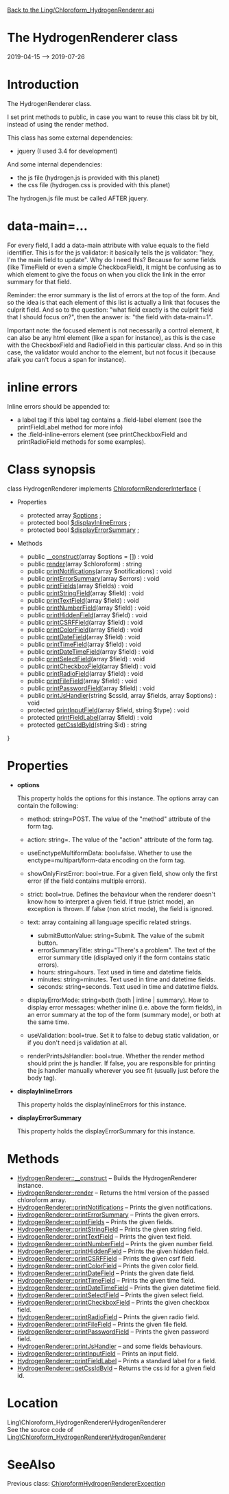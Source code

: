 [Back to the Ling/Chloroform_HydrogenRenderer api](https://github.com/lingtalfi/Chloroform_HydrogenRenderer/blob/master/doc/api/Ling/Chloroform_HydrogenRenderer.md)



The HydrogenRenderer class
================
2019-04-15 --> 2019-07-26






Introduction
============

The HydrogenRenderer class.

I set print methods to public, in case you want to reuse this class bit by bit, instead
of using the render method.


This class has some external dependencies:

- jquery (I used 3.4 for development)

And some internal dependencies:
- the js file (hydrogen.js is provided with this planet)
- the css file (hydrogen.css is provided with this planet)

The hydrogen.js file must be called AFTER jquery.



data-main=...
===============
For every field, I add a data-main attribute with value equals to the field identifier.
This is for the js validator: it basically tells the js validator: "hey, I'm the main field to update".
Why do I need this?
Because for some fields (like TimeField or even a simple CheckboxField), it might be confusing as to which element
to give the focus on when you click the link in the error summary for that field.

Reminder: the error summary is the list of errors at the top of the form. And so the idea is that each element of
this list is actually a link that focuses the culprit field. And so to the question: "what field exactly is the culprit field
that I should focus on?", then the answer is: "the field with data-main=1".

Important note: the focused element is not necessarily a control element, it can also be any html element (like a span for instance),
as this is the case with the CheckboxField and RadioField in this particular class.
And so in this case, the validator would anchor to the element, but not focus it (because afaik you can't focus a span for instance).




inline errors
============
Inline errors should be appended to:

- a label tag if this label tag contains a .field-label element (see the printFieldLabel method for more info)
- the .field-inline-errors element (see printCheckboxField and printRadioField methods for some examples).



Class synopsis
==============


class <span class="pl-k">HydrogenRenderer</span> implements [ChloroformRendererInterface](https://github.com/lingtalfi/Chloroform/blob/master/doc/api/Ling/Chloroform/Renderer/ChloroformRendererInterface.md) {

- Properties
    - protected array [$options](#property-options) ;
    - protected bool [$displayInlineErrors](#property-displayInlineErrors) ;
    - protected bool [$displayErrorSummary](#property-displayErrorSummary) ;

- Methods
    - public [__construct](https://github.com/lingtalfi/Chloroform_HydrogenRenderer/blob/master/doc/api/Ling/Chloroform_HydrogenRenderer/HydrogenRenderer/__construct.md)(array $options = []) : void
    - public [render](https://github.com/lingtalfi/Chloroform_HydrogenRenderer/blob/master/doc/api/Ling/Chloroform_HydrogenRenderer/HydrogenRenderer/render.md)(array $chloroform) : string
    - public [printNotifications](https://github.com/lingtalfi/Chloroform_HydrogenRenderer/blob/master/doc/api/Ling/Chloroform_HydrogenRenderer/HydrogenRenderer/printNotifications.md)(array $notifications) : void
    - public [printErrorSummary](https://github.com/lingtalfi/Chloroform_HydrogenRenderer/blob/master/doc/api/Ling/Chloroform_HydrogenRenderer/HydrogenRenderer/printErrorSummary.md)(array $errors) : void
    - public [printFields](https://github.com/lingtalfi/Chloroform_HydrogenRenderer/blob/master/doc/api/Ling/Chloroform_HydrogenRenderer/HydrogenRenderer/printFields.md)(array $fields) : void
    - public [printStringField](https://github.com/lingtalfi/Chloroform_HydrogenRenderer/blob/master/doc/api/Ling/Chloroform_HydrogenRenderer/HydrogenRenderer/printStringField.md)(array $field) : void
    - public [printTextField](https://github.com/lingtalfi/Chloroform_HydrogenRenderer/blob/master/doc/api/Ling/Chloroform_HydrogenRenderer/HydrogenRenderer/printTextField.md)(array $field) : void
    - public [printNumberField](https://github.com/lingtalfi/Chloroform_HydrogenRenderer/blob/master/doc/api/Ling/Chloroform_HydrogenRenderer/HydrogenRenderer/printNumberField.md)(array $field) : void
    - public [printHiddenField](https://github.com/lingtalfi/Chloroform_HydrogenRenderer/blob/master/doc/api/Ling/Chloroform_HydrogenRenderer/HydrogenRenderer/printHiddenField.md)(array $field) : void
    - public [printCSRFField](https://github.com/lingtalfi/Chloroform_HydrogenRenderer/blob/master/doc/api/Ling/Chloroform_HydrogenRenderer/HydrogenRenderer/printCSRFField.md)(array $field) : void
    - public [printColorField](https://github.com/lingtalfi/Chloroform_HydrogenRenderer/blob/master/doc/api/Ling/Chloroform_HydrogenRenderer/HydrogenRenderer/printColorField.md)(array $field) : void
    - public [printDateField](https://github.com/lingtalfi/Chloroform_HydrogenRenderer/blob/master/doc/api/Ling/Chloroform_HydrogenRenderer/HydrogenRenderer/printDateField.md)(array $field) : void
    - public [printTimeField](https://github.com/lingtalfi/Chloroform_HydrogenRenderer/blob/master/doc/api/Ling/Chloroform_HydrogenRenderer/HydrogenRenderer/printTimeField.md)(array $field) : void
    - public [printDateTimeField](https://github.com/lingtalfi/Chloroform_HydrogenRenderer/blob/master/doc/api/Ling/Chloroform_HydrogenRenderer/HydrogenRenderer/printDateTimeField.md)(array $field) : void
    - public [printSelectField](https://github.com/lingtalfi/Chloroform_HydrogenRenderer/blob/master/doc/api/Ling/Chloroform_HydrogenRenderer/HydrogenRenderer/printSelectField.md)(array $field) : void
    - public [printCheckboxField](https://github.com/lingtalfi/Chloroform_HydrogenRenderer/blob/master/doc/api/Ling/Chloroform_HydrogenRenderer/HydrogenRenderer/printCheckboxField.md)(array $field) : void
    - public [printRadioField](https://github.com/lingtalfi/Chloroform_HydrogenRenderer/blob/master/doc/api/Ling/Chloroform_HydrogenRenderer/HydrogenRenderer/printRadioField.md)(array $field) : void
    - public [printFileField](https://github.com/lingtalfi/Chloroform_HydrogenRenderer/blob/master/doc/api/Ling/Chloroform_HydrogenRenderer/HydrogenRenderer/printFileField.md)(array $field) : void
    - public [printPasswordField](https://github.com/lingtalfi/Chloroform_HydrogenRenderer/blob/master/doc/api/Ling/Chloroform_HydrogenRenderer/HydrogenRenderer/printPasswordField.md)(array $field) : void
    - public [printJsHandler](https://github.com/lingtalfi/Chloroform_HydrogenRenderer/blob/master/doc/api/Ling/Chloroform_HydrogenRenderer/HydrogenRenderer/printJsHandler.md)(string $cssId, array $fields, array $options) : void
    - protected [printInputField](https://github.com/lingtalfi/Chloroform_HydrogenRenderer/blob/master/doc/api/Ling/Chloroform_HydrogenRenderer/HydrogenRenderer/printInputField.md)(array $field, string $type) : void
    - protected [printFieldLabel](https://github.com/lingtalfi/Chloroform_HydrogenRenderer/blob/master/doc/api/Ling/Chloroform_HydrogenRenderer/HydrogenRenderer/printFieldLabel.md)(array $field) : void
    - protected [getCssIdById](https://github.com/lingtalfi/Chloroform_HydrogenRenderer/blob/master/doc/api/Ling/Chloroform_HydrogenRenderer/HydrogenRenderer/getCssIdById.md)(string $id) : string

}




Properties
=============

- <span id="property-options"><b>options</b></span>

    This property holds the options for this instance.
    The options array can contain the following:
    
    - method: string=POST. The value of the "method" attribute of the form tag.
    - action: string=<empty string>. The value of the "action" attribute of the form tag.
    - useEnctypeMultiformData: bool=false. Whether to use the enctype=multipart/form-data encoding on the form tag.
    - showOnlyFirstError: bool=true. For a given field, show only the first error (if the field contains multiple errors).
    - strict: bool=true. Defines the behaviour when the renderer doesn't know how to interpret a given field.
                 If true (strict mode), an exception is thrown.
                 If false (non strict mode), the field is ignored.
    - text: array containing all language specific related strings.
         - submitButtonValue: string=Submit. The value of the submit button.
         - errorSummaryTitle: string="There's a problem". The text of the error summary title (displayed only if the form contains static errors).
         - hours: string=hours. Text used in time and datetime fields.
         - minutes: string=minutes. Text used in time and datetime fields.
         - seconds: string=seconds. Text used in time and datetime fields.
    
    - displayErrorMode: string=both (both | inline | summary). How to display error messages: whether inline (i.e. above the form fields),
             in an error summary at the top of the form (summary mode), or both at the same time.
    - useValidation: bool=true. Set it to false to debug static validation, or if you don't need js validation at all.
    - renderPrintsJsHandler: bool=true. Whether the render method should print the js handler. If false, you are responsible for printing the js handler manually wherever you see fit (usually just before the body tag).
    
    

- <span id="property-displayInlineErrors"><b>displayInlineErrors</b></span>

    This property holds the displayInlineErrors for this instance.
    
    

- <span id="property-displayErrorSummary"><b>displayErrorSummary</b></span>

    This property holds the displayErrorSummary for this instance.
    
    



Methods
==============

- [HydrogenRenderer::__construct](https://github.com/lingtalfi/Chloroform_HydrogenRenderer/blob/master/doc/api/Ling/Chloroform_HydrogenRenderer/HydrogenRenderer/__construct.md) &ndash; Builds the HydrogenRenderer instance.
- [HydrogenRenderer::render](https://github.com/lingtalfi/Chloroform_HydrogenRenderer/blob/master/doc/api/Ling/Chloroform_HydrogenRenderer/HydrogenRenderer/render.md) &ndash; Returns the html version of the passed chloroform array.
- [HydrogenRenderer::printNotifications](https://github.com/lingtalfi/Chloroform_HydrogenRenderer/blob/master/doc/api/Ling/Chloroform_HydrogenRenderer/HydrogenRenderer/printNotifications.md) &ndash; Prints the given notifications.
- [HydrogenRenderer::printErrorSummary](https://github.com/lingtalfi/Chloroform_HydrogenRenderer/blob/master/doc/api/Ling/Chloroform_HydrogenRenderer/HydrogenRenderer/printErrorSummary.md) &ndash; Prints the given errors.
- [HydrogenRenderer::printFields](https://github.com/lingtalfi/Chloroform_HydrogenRenderer/blob/master/doc/api/Ling/Chloroform_HydrogenRenderer/HydrogenRenderer/printFields.md) &ndash; Prints the given fields.
- [HydrogenRenderer::printStringField](https://github.com/lingtalfi/Chloroform_HydrogenRenderer/blob/master/doc/api/Ling/Chloroform_HydrogenRenderer/HydrogenRenderer/printStringField.md) &ndash; Prints the given string field.
- [HydrogenRenderer::printTextField](https://github.com/lingtalfi/Chloroform_HydrogenRenderer/blob/master/doc/api/Ling/Chloroform_HydrogenRenderer/HydrogenRenderer/printTextField.md) &ndash; Prints the given text field.
- [HydrogenRenderer::printNumberField](https://github.com/lingtalfi/Chloroform_HydrogenRenderer/blob/master/doc/api/Ling/Chloroform_HydrogenRenderer/HydrogenRenderer/printNumberField.md) &ndash; Prints the given number field.
- [HydrogenRenderer::printHiddenField](https://github.com/lingtalfi/Chloroform_HydrogenRenderer/blob/master/doc/api/Ling/Chloroform_HydrogenRenderer/HydrogenRenderer/printHiddenField.md) &ndash; Prints the given hidden field.
- [HydrogenRenderer::printCSRFField](https://github.com/lingtalfi/Chloroform_HydrogenRenderer/blob/master/doc/api/Ling/Chloroform_HydrogenRenderer/HydrogenRenderer/printCSRFField.md) &ndash; Prints the given csrf field.
- [HydrogenRenderer::printColorField](https://github.com/lingtalfi/Chloroform_HydrogenRenderer/blob/master/doc/api/Ling/Chloroform_HydrogenRenderer/HydrogenRenderer/printColorField.md) &ndash; Prints the given color field.
- [HydrogenRenderer::printDateField](https://github.com/lingtalfi/Chloroform_HydrogenRenderer/blob/master/doc/api/Ling/Chloroform_HydrogenRenderer/HydrogenRenderer/printDateField.md) &ndash; Prints the given date field.
- [HydrogenRenderer::printTimeField](https://github.com/lingtalfi/Chloroform_HydrogenRenderer/blob/master/doc/api/Ling/Chloroform_HydrogenRenderer/HydrogenRenderer/printTimeField.md) &ndash; Prints the given time field.
- [HydrogenRenderer::printDateTimeField](https://github.com/lingtalfi/Chloroform_HydrogenRenderer/blob/master/doc/api/Ling/Chloroform_HydrogenRenderer/HydrogenRenderer/printDateTimeField.md) &ndash; Prints the given datetime field.
- [HydrogenRenderer::printSelectField](https://github.com/lingtalfi/Chloroform_HydrogenRenderer/blob/master/doc/api/Ling/Chloroform_HydrogenRenderer/HydrogenRenderer/printSelectField.md) &ndash; Prints the given select field.
- [HydrogenRenderer::printCheckboxField](https://github.com/lingtalfi/Chloroform_HydrogenRenderer/blob/master/doc/api/Ling/Chloroform_HydrogenRenderer/HydrogenRenderer/printCheckboxField.md) &ndash; Prints the given checkbox field.
- [HydrogenRenderer::printRadioField](https://github.com/lingtalfi/Chloroform_HydrogenRenderer/blob/master/doc/api/Ling/Chloroform_HydrogenRenderer/HydrogenRenderer/printRadioField.md) &ndash; Prints the given radio field.
- [HydrogenRenderer::printFileField](https://github.com/lingtalfi/Chloroform_HydrogenRenderer/blob/master/doc/api/Ling/Chloroform_HydrogenRenderer/HydrogenRenderer/printFileField.md) &ndash; Prints the given file field.
- [HydrogenRenderer::printPasswordField](https://github.com/lingtalfi/Chloroform_HydrogenRenderer/blob/master/doc/api/Ling/Chloroform_HydrogenRenderer/HydrogenRenderer/printPasswordField.md) &ndash; Prints the given password field.
- [HydrogenRenderer::printJsHandler](https://github.com/lingtalfi/Chloroform_HydrogenRenderer/blob/master/doc/api/Ling/Chloroform_HydrogenRenderer/HydrogenRenderer/printJsHandler.md) &ndash; and some fields behaviours.
- [HydrogenRenderer::printInputField](https://github.com/lingtalfi/Chloroform_HydrogenRenderer/blob/master/doc/api/Ling/Chloroform_HydrogenRenderer/HydrogenRenderer/printInputField.md) &ndash; Prints an input field.
- [HydrogenRenderer::printFieldLabel](https://github.com/lingtalfi/Chloroform_HydrogenRenderer/blob/master/doc/api/Ling/Chloroform_HydrogenRenderer/HydrogenRenderer/printFieldLabel.md) &ndash; Prints a standard label for a field.
- [HydrogenRenderer::getCssIdById](https://github.com/lingtalfi/Chloroform_HydrogenRenderer/blob/master/doc/api/Ling/Chloroform_HydrogenRenderer/HydrogenRenderer/getCssIdById.md) &ndash; Returns the css id for a given field id.





Location
=============
Ling\Chloroform_HydrogenRenderer\HydrogenRenderer<br>
See the source code of [Ling\Chloroform_HydrogenRenderer\HydrogenRenderer](https://github.com/lingtalfi/Chloroform_HydrogenRenderer/blob/master/HydrogenRenderer.php)



SeeAlso
==============
Previous class: [ChloroformHydrogenRendererException](https://github.com/lingtalfi/Chloroform_HydrogenRenderer/blob/master/doc/api/Ling/Chloroform_HydrogenRenderer/Exception/ChloroformHydrogenRendererException.md)<br>
